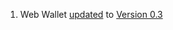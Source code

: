 1. Web Wallet [updated](https://github.com/sugarchain-project/web-wallet/pull/3) to [Version 0.3](https://sugar.wtf/wallet/#/)
